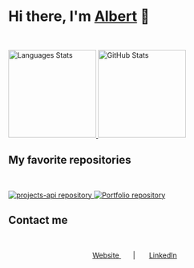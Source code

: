 <h1>
    Hi there, I'm 
    <a href="https://albertv.dev">Albert</a>
    👋
</h1>

<br />

<p>
    <a href="https://github.com/Eviive?tab=repositories">
        <picture>
            <source
                srcset="https://github-readme-stats.vercel.app/api/top-langs/?username=Eviive&langs_count=6&hide_border=true&theme=github_dark&custom_title=My%20Most%20Used%20Languages&layout=compact"
                media="(prefers-color-scheme: dark), (prefers-color-scheme: no-preference)"
                height="175"
            />
            <source
                srcset="https://github-readme-stats.vercel.app/api/top-langs/?username=Eviive&langs_count=6&hide_border=true&custom_title=My%20Most%20Used%20Languages&layout=compact"
                media="(prefers-color-scheme: light)"
                height="175"
            />
            <img
                src="https://github-readme-stats.vercel.app/api/top-langs/?username=Eviive&langs_count=6&hide_border=true&custom_title=My%20Most%20Used%20Languages&layout=compact"
                alt="Languages Stats"
                height="175"
            />
        </picture>
    </a>
    <a href="https://github.com/Eviive?tab=repositories">
        <picture>
            <source
                srcset="https://github-readme-stats.vercel.app/api?username=Eviive&count_private=true&include_all_commits=true&hide_border=true&theme=github_dark&show_icons=true&custom_title=GitHub%20Stats&hide=prs&rank_icon=github"
                media="(prefers-color-scheme: dark), (prefers-color-scheme: no-preference)"
                height="175"
            />
            <source
                srcset="https://github-readme-stats.vercel.app/api?username=Eviive&count_private=true&include_all_commits=true&hide_border=true&show_icons=true&custom_title=GitHub%20Stats&hide=prs&rank_icon=github"
                media="(prefers-color-scheme: light)"
                height="175"
            />
            <img
                src="https://github-readme-stats.vercel.app/api?username=Eviive&count_private=true&include_all_commits=true&hide_border=true&theme=github_dark&show_icons=true&custom_title=GitHub%20Stats&hide=prs&rank_icon=github"
                alt="GitHub Stats"
                height="175"
            />
        </picture>
    </a>
</p>

## My favorite repositories

<br/>

<p>
    <a href="https://github.com/Eviive/projects-api">
        <picture>
            <source
                srcset="https://github-readme-stats.vercel.app/api/pin/?username=Eviive&repo=projects-api&show_owner=false&theme=github_dark&border_color=30363d"
                media="(prefers-color-scheme: dark), (prefers-color-scheme: no-preference)"
            />
            <source
                srcset="https://github-readme-stats.vercel.app/api/pin/?username=Eviive&repo=projects-api&show_owner=false&border_color=30363d"
                media="(prefers-color-scheme: light)"
            />
            <img
                src="https://github-readme-stats.vercel.app/api/pin/?username=Eviive&repo=projects-api&show_owner=false&theme=github_dark&border_color=30363d"
                alt="projects-api repository"
            />
        </picture>
    </a>
    <a href="https://github.com/Eviive/Portfolio">
        <picture>
            <source
                srcset="https://github-readme-stats.vercel.app/api/pin/?username=Eviive&repo=Portfolio&show_owner=false&theme=github_dark&border_color=30363d"
                media="(prefers-color-scheme: dark), (prefers-color-scheme: no-preference)"
            />
            <source
                srcset="https://github-readme-stats.vercel.app/api/pin/?username=Eviive&repo=Portfolio&show_owner=false&border_color=30363d"
                media="(prefers-color-scheme: light)"
            />
            <img
                src="https://github-readme-stats.vercel.app/api/pin/?username=Eviive&repo=Portfolio&show_owner=false&theme=github_dark&border_color=30363d"
                alt="Portfolio repository"
            />
        </picture>
    </a>
</p>

## Contact me

<br />

<p align="center">
    <a href="https://albertv.dev">
        Website
    </a>
    &nbsp;
    &nbsp;
    &nbsp;
    |
    &nbsp;
    &nbsp;
    &nbsp;
    <a href="https://www.linkedin.com/in/albert-vaillon">
        LinkedIn
    </a>
</p>
